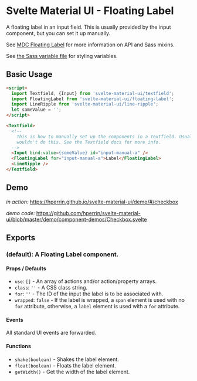 # Svelte Material UI - Floating Label

A floating label in an input field. This is usually provided by the input component, but you can set it up manually.

See [MDC Floating Label](https://material.io/develop/web/components/input-controls/floating-label/) for more information on API and Sass mixins.

See [the Sass variable file](https://github.com/material-components/material-components-web/blob/master/packages/mdc-floating-label/_variables.scss) for styling variables.

## Basic Usage

```html
<script>
  import Textfield, {Input} from 'svelte-material-ui/textfield';
  import FloatingLabel from 'svelte-material-ui/floating-label';
  import LineRipple from 'svelte-material-ui/line-ripple';
  let sameValue = '';
</script>

<Textfield>
  <!--
    This is how to manually set up the components in a Textfield. Usually, you
    wouldn't do this. See the Textfield docs for more info.
  -->
  <Input bind:value={someValue} id="input-manual-a" />
  <FloatingLabel for="input-manual-a">Label</FloatingLabel>
  <LineRipple />
</Textfield>
```
## Demo

*in action:* https://hperrin.github.io/svelte-material-ui/demo/#/checkbox

*demo code:* https://github.com/hperrin/svelte-material-ui/blob/master/demo/component-demos/Checkbox.svelte

## Exports

### (default): A Floating Label component.

#### Props / Defaults

* `use`: `[]` - An array of actions and/or action/property arrays.
* `class`: `''` - A CSS class string.
* `for`: `''` - The ID of the input the label is to be associated with.
* `wrapped`: `false` - If the label is wrapped, a `span` element is used with no `for` attribute, otherwise, a `label` element is used with a `for` attribute.

#### Events

All standard UI events are forwarded.

#### Functions

* `shake(boolean)` - Shakes the label element.
* `float(boolean)` - Floats the label element.
* `getWidth()` - Get the width of the label element.
